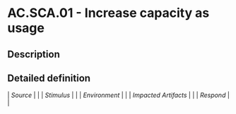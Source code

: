 # AC.SCA.01 - Increase capacity as usage

## Description

## Detailed definition

| *Source* | |
| *Stimulus* | |
| *Environment* | |
| *Impacted Artifacts* | |
| *Respond* | |